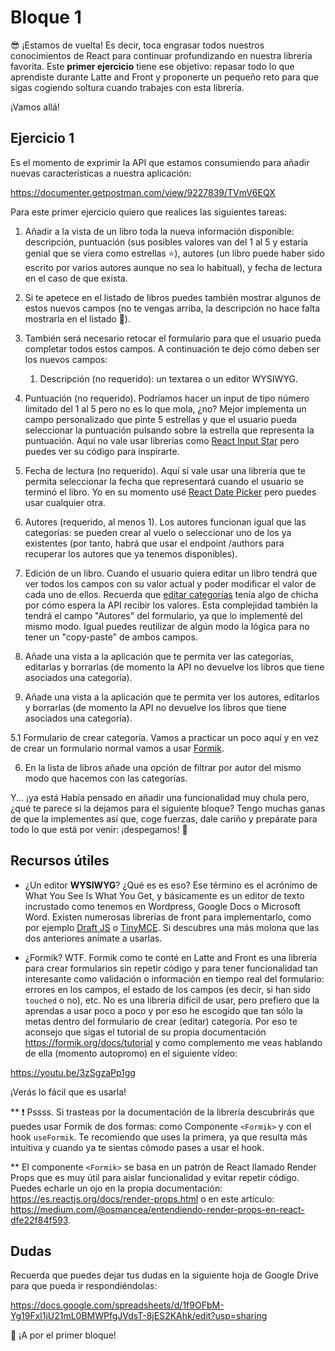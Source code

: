 # Bloque 1

😎 ¡Estamos de vuelta! Es decir, toca engrasar todos nuestros conocimientos de React para continuar profundizando en nuestra librería favorita. Este **primer ejercicio** tiene ese objetivo: repasar todo lo que aprendiste durante Latte and Front y proponerte un pequeño reto para que sigas cogiendo soltura cuando trabajes con esta librería. 

¡Vamos allá!

## Ejercicio 1

Es el momento de exprimir la API que estamos consumiendo para añadir nuevas características a nuestra aplicación:

https://documenter.getpostman.com/view/9227839/TVmV6EQX

Para este primer ejercicio quiero que realices las siguientes tareas:

1. Añadir a la vista de un libro toda la nueva información disponible: descripción, puntuación (sus posibles valores van del 1 al 5 y estaría genial que se viera como estrellas ⭐️), autores (un libro puede haber sido escrito por varios autores aunque no sea lo habitual), y fecha de lectura en el caso de que exista.

2. Si te apetece en el listado de libros puedes también mostrar algunos de estos nuevos campos (no te vengas arriba, la descripción no hace falta mostrarla en el listado 🥸).

3. También será necesario retocar el formulario para que el usuario pueda completar todos estos campos. A continuación te dejo cómo deben ser los nuevos campos:

    1. Descripción (no requerido): un textarea o un editor WYSIWYG.

  1. Puntuación (no requerido). Podríamos hacer un input de tipo número limitado del 1 al 5 pero no es lo que mola, ¿no? Mejor implementa un campo personalizado que pinte 5 estrellas y que el usuario pueda seleccionar la puntuación pulsando sobre la estrella que representa la puntuación. Aquí no vale usar librerías como [React Input Star](https://github.com/ikr/react-star-rating-input) pero puedes ver su código para inspirarte.

  2. Fecha de lectura (no requerido). Aquí sí vale usar una librería que te permita seleccionar la fecha que representará cuando el usuario se terminó el libro. Yo en su momento usé [React Date Picker](https://www.npmjs.com/package/react-date-picker) pero puedes usar cualquier otra. 

  3. Autores (requerido, al menos 1). Los autores funcionan igual que las categorías: se pueden crear al vuelo o seleccionar uno de los ya existentes (por tanto, habrá que usar el endpoint /authors para recuperar los autores que ya tenemos disponibles).

  4. Edición de un libro. Cuando el usuario quiera editar un libro tendrá que ver todos los campos con su valor actual y poder modificar el valor de cada uno de ellos. Recuerda que [editar categorías](https://d15ryumh8qi43u.cloudfront.net/8-1-proyecto-final) tenía algo de chicha por cómo espera la API recibir los valores. Esta complejidad también la tendrá el campo "Autores" del formulario, ya que lo implementé del mismo modo. Igual puedes reutilizar de algún modo la lógica para no tener un "copy-paste" de ambos campos.

4. Añade una vista a la aplicación que te permita ver las categorías, editarlas y borrarlas (de momento la API no devuelve los libros que tiene asociados una categoría).

5. Añade una vista a la aplicación que te permita ver los autores, editarlos y borrarlas (de momento la API no devuelve los libros que tiene asociados una categoría).

  5.1 Formulario de crear categoría. Vamos a practicar un poco aquí y en vez de crear un formulario normal vamos a usar [Formik](https://formik.org/docs/overview). 

6. En la lista de libros añade una opción de filtrar por autor del mismo modo que hacemos con las categorías. 

Y... ¡ya está Había pensado en añadir una funcionalidad muy chula pero, ¿qué te parece si la dejamos para el siguiente bloque? Tengo muchas ganas de que la implementes así que, coge fuerzas, dale cariño y prepárate para todo lo que está por venir: ¡despegamos! 🚀

## Recursos útiles

* ¿Un editor **WYSIWYG**? ¿Qué es es eso? Ese término es el acrónimo de What You See Is What You Get, y básicamente es un editor de texto incrustado como tenemos en Wordpress, Google Docs o Microsoft Word. Existen numerosas librerías de front para implementarlo, como por ejemplo [Draft JS](https://draftjs.org/) o [TinyMCE](https://github.com/tinymce/tinymce-react). Si descubres una más molona que las dos anteriores anímate a usarlas.

* ¿Formik? WTF. Formik como te conté en Latte and Front es una librería para crear formularios sin repetir código y para tener funcionalidad tan interesante como validación o información en tiempo real del formulario: errores en los campos, el estado de los campos (es decir, si han sido `touched` o no), etc. No es una librería difícil de usar, pero prefiero que la aprendas a usar poco a poco y por eso he escogido que tan sólo la metas dentro del formulario de crear (editar) categoría. Por eso te aconsejo que sigas el tutorial de su propia documentación https://formik.org/docs/tutorial y como complemento me veas hablando de ella (momento autopromo) en el siguiente vídeo:

https://youtu.be/3zSgzaPp1gg

¡Verás lo fácil que es usarla!

** ❗️ Pssss. Si trasteas por la documentación de la librería descubrirás que puedes usar Formik de dos formas: como Componente `<Formik>` y con el hook `useFormik`. Te recomiendo que uses la primera, ya que resulta más intuitiva y cuando ya te sientas cómodo pases a usar el hook. 

** El componente `<Formik>` se basa en un patrón de React llamado Render Props que es muy útil para aislar funcionalidad y evitar repetir código. Puedes echarle un ojo en la propia documentación: https://es.reactjs.org/docs/render-props.html o en este artículo: https://medium.com/@osmancea/entendiendo-render-props-en-react-dfe22f84f593.

## Dudas

Recuerda que puedes dejar tus dudas en la siguiente hoja de Google Drive para que pueda ir respondiéndolas:

https://docs.google.com/spreadsheets/d/1f9OFbM-Yg19Fxl1jU21mL0BMWPfgJVdsT-8jES2KAhk/edit?usp=sharing

💛 ¡A por el primer bloque!




